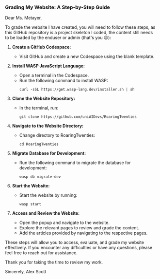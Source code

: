 ### Grading My Website: A Step-by-Step Guide

Dear Ms. Metayer,

To grade the website I have created, you will need to follow these steps, as this GitHub repository is a project skeleton I coded, the content still needs to be loaded by the enduser or admin (that's you 😉):

1. **Create a GitHub Codespace:**
   - Visit GitHub and create a new Codespace using the blank template.

2. **Install WASP JavaScript Language:**
   - Open a terminal in the Codespace.
   - Run the following command to install WASP:
     ```
     curl -sSL https://get.wasp-lang.dev/installer.sh | sh
     ```

3. **Clone the Website Repository:**
   - In the terminal, run:
     ```
     git clone https://github.com/uniAIDevs/RoaringTwenties
     ```

4. **Navigate to the Website Directory:**
   - Change directory to RoaringTwenties:
     ```
     cd RoaringTwenties
     ```

5. **Migrate Database for Development:**
   - Run the following command to migrate the database for development:
     ```
     wasp db migrate-dev
     ```

6. **Start the Website:**
   - Start the website by running:
     ```
     wasp start
     ```

7. **Access and Review the Website:**
   - Open the popup and navigate to the website.
   - Explore the relevant pages to review and grade the content.
   - Add the articles provided by navigating to the respective pages.

These steps will allow you to access, evaluate, and grade my website effectively. If you encounter any difficulties or have any questions, please feel free to reach out for assistance.

Thank you for taking the time to review my work.

Sincerely,
Alex Scott
